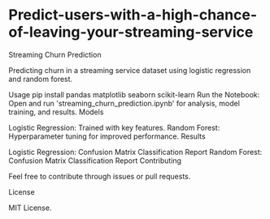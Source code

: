 # Predict-users-with-a-high-chance-of-leaving-your-streaming-service

Streaming Churn Prediction

Predicting churn in a streaming service dataset using logistic regression and random forest.

Usage
pip install pandas matplotlib seaborn scikit-learn
Run the Notebook:
Open and run 'streaming_churn_prediction.ipynb' for analysis, model training, and results.
Models

Logistic Regression: Trained with key features.
Random Forest: Hyperparameter tuning for improved performance.
Results

Logistic Regression:
Confusion Matrix
Classification Report
Random Forest:
Confusion Matrix
Classification Report
Contributing

Feel free to contribute through issues or pull requests.

License

MIT License.

